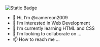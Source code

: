 ![Static Badge](https://img.shields.io/badge/Github%20-%20%40camereon2009%20-%20light%20green?link=https%3A%2F%2Fgithub.com%2Fcamereon2009%2Fcamereon2009)

- 👋 Hi, I’m @camereon2009
- 👀 I’m interested in Web Development
- 🌱 I’m currently learning HTML and CSS
- 💞️ I’m looking to collaborate on ...
- 📫 How to reach me ...

<!---
camereon2009/camereon2009 is a ✨ special ✨ repository because its `README.md` (this file) appears on your GitHub profile.
You can click the Preview link to take a look at your changes.
--->
